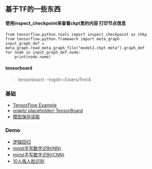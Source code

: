 ## 基于TF的一些东西

#### 使用inspect_checkpoint来查看ckpt里的内容 打印节点信息
~~~
from tensorflow.python.tools import inspect_checkpoint as chkp
from tensorflow.python.framework import meta_graph
input_graph_def = meta_graph.read_meta_graph_file("model2.ckpt.meta").graph_def
for node in input_graph_def.node:
    print(node.name)
~~~

#### tensorboard
> tensorboard --logdir=/Users/fire/A

### 基础

* [TensorFlow Example](./basic/TensorFlowExample.ipynb)
* [graph/ placeholder/ TensorBoard](./basic/Learn_tf.ipynb)
* [模型保存读取](./basic/tf_save_load.ipynb)

### Demo

* [逻辑回归](./demo/TF_logsitic.ipynb)
* [mnist手写数字识别(NN)](./demo/basic_mnist_demo.py)
* [mnist手写数字识别(CNN)](./demo/mnist_cnn_demo.py)
* [10人版人脸识别](./demo/ten_people_face_reconize)


